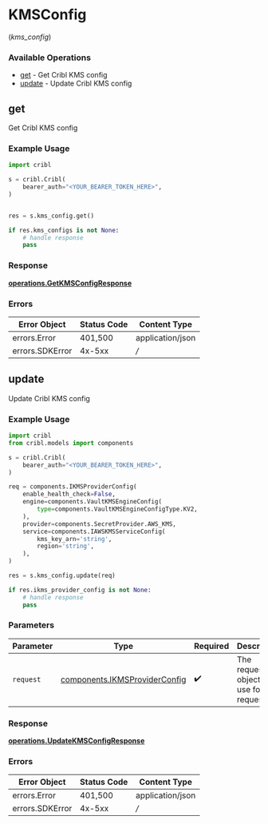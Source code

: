# KMSConfig
(*kms_config*)

### Available Operations

* [get](#get) - Get Cribl KMS config
* [update](#update) - Update Cribl KMS config

## get

Get Cribl KMS config

### Example Usage

```python
import cribl

s = cribl.Cribl(
    bearer_auth="<YOUR_BEARER_TOKEN_HERE>",
)


res = s.kms_config.get()

if res.kms_configs is not None:
    # handle response
    pass
```


### Response

**[operations.GetKMSConfigResponse](../../models/operations/getkmsconfigresponse.md)**
### Errors

| Error Object     | Status Code      | Content Type     |
| ---------------- | ---------------- | ---------------- |
| errors.Error     | 401,500          | application/json |
| errors.SDKError  | 4x-5xx           | */*              |

## update

Update Cribl KMS config

### Example Usage

```python
import cribl
from cribl.models import components

s = cribl.Cribl(
    bearer_auth="<YOUR_BEARER_TOKEN_HERE>",
)

req = components.IKMSProviderConfig(
    enable_health_check=False,
    engine=components.VaultKMSEngineConfig(
        type=components.VaultKMSEngineConfigType.KV2,
    ),
    provider=components.SecretProvider.AWS_KMS,
    service=components.IAWSKMSServiceConfig(
        kms_key_arn='string',
        region='string',
    ),
)

res = s.kms_config.update(req)

if res.ikms_provider_config is not None:
    # handle response
    pass
```

### Parameters

| Parameter                                                                      | Type                                                                           | Required                                                                       | Description                                                                    |
| ------------------------------------------------------------------------------ | ------------------------------------------------------------------------------ | ------------------------------------------------------------------------------ | ------------------------------------------------------------------------------ |
| `request`                                                                      | [components.IKMSProviderConfig](../../models/components/ikmsproviderconfig.md) | :heavy_check_mark:                                                             | The request object to use for the request.                                     |


### Response

**[operations.UpdateKMSConfigResponse](../../models/operations/updatekmsconfigresponse.md)**
### Errors

| Error Object     | Status Code      | Content Type     |
| ---------------- | ---------------- | ---------------- |
| errors.Error     | 401,500          | application/json |
| errors.SDKError  | 4x-5xx           | */*              |
